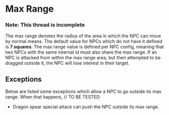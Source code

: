 # Max Range

### Note: This thread is incomplete

The max range denotes the radius of the area in which the NPC can move by normal means.
The default value for NPCs which do not have it defined is **7 squares**.
The max range value is defined per NPC config, meaning that two NPCs with the same
internal id must also share the max range. If an NPC is attacked from within the max range area,
but then attempted to be dragged outside it, the NPC will lose interest in their target.

## Exceptions

Below are listed some exceptions which allow a NPC to go outside its max range. When that happens,
// TO BE TESTED

- Dragon spear special attack can push the NPC outside its max range.